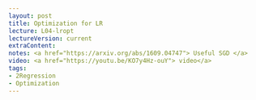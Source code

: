 ```yaml
---
layout: post
title: Optimization for LR
lecture: L04-lropt
lectureVersion: current
extraContent:
notes: <a href="https://arxiv.org/abs/1609.04747"> Useful SGD </a>
video: <a href="https://youtu.be/KO7y4Hz-ouY"> video</a>
tags:
- 2Regression
- Optimization
---
```

